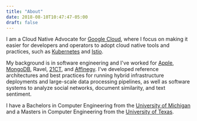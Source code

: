 ```yaml
---
title: "About"
date: 2018-08-10T10:47:47-05:00
draft: false
---
```


I am a Cloud Native Advocate for [Google Cloud](https://cloud.google.com), where I focus on making it easier for developers and operators to adopt cloud native tools and practices, such as [Kubernetes](http://kubernetes.io) and [Istio](http://istio.io). 

My background is in software engineering and I've worked for [Apple](http://apple.com), [MongoDB](http://mongodb.com), Ravel, [21CT](http://21ct.com), and [Affinegy](http://affinegy.com). I've developed reference architectures and best practices for running hybrid infrastructure deployments and large-scale data processing pipelines, as well as software systems to analyze social networks, document similarity, and text sentiment. 

I have a Bachelors in Computer Engineering from the [University of Michigan](http://umich.edu) and a Masters in Computer Engineering from the [University of Texas](http://utexas.edu).